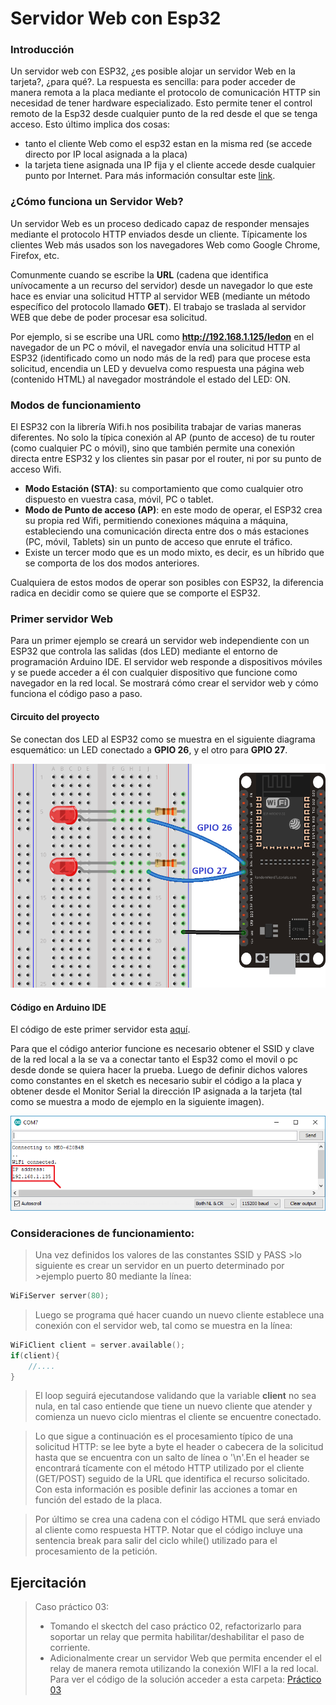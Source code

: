 # Servidor Web con Esp32

### Introducción

Un servidor web con ESP32, ¿es posible alojar un servidor Web en la tarjeta?, ¿para qué?. La respuesta es sencilla: para poder acceder de manera remota a la placa mediante el protocolo de comunicación HTTP sin necesidad de tener hardware especializado. Esto permite tener el control remoto de la Esp32 desde cualquier punto de la red desde el que se tenga acceso. Esto último implica dos cosas: 
- tanto el cliente Web como el esp32 estan en la misma red (se accede directo por IP local asignada a la placa)
- la tarjeta tiene asignada una IP fija y el cliente accede desde cualquier punto por Internet.
Para más información consultar este [link](https://es.wikipedia.org/wiki/Direcci%C3%B3n_IP).


### ¿Cómo funciona un Servidor Web? 

Un servidor Web es un proceso dedicado capaz de responder  mensajes mediante el protocolo HTTP enviados desde un cliente. Típicamente los clientes Web más usados son los navegadores Web como Google Chrome, Firefox, etc.

Comunmente cuando se escribe la **URL** (cadena que identifica unívocamente a un recurso del servidor) desde un navegador lo que este hace es enviar una solicitud HTTP al servidor WEB (mediante un método específico del protocolo llamado **GET**). El trabajo se traslada al servidor WEB que debe de poder procesar esa solicitud.

Por ejemplo, si se escribe una URL como **http://192.168.1.125/ledon** en el navegador de un PC o móvil,  el navegador envía una solicitud HTTP al ESP32 (identificado como un nodo más de la red) para que procese esta solicitud, encendia un LED y devuelva como respuesta una página web (contenido HTML) al navegador mostrándole el estado del LED: ON.

### Modos de funcionamiento

El ESP32 con la librería Wifi.h nos posibilita trabajar de varias maneras diferentes. No solo la típica conexión al AP (punto de acceso) de tu router (como cualquier PC o móvil), sino que también permite una conexión directa entre ESP32 y los clientes sin pasar por el router, ni por su punto de acceso Wifi.

- **Modo Estación (STA)**: su comportamiento que como cualquier otro dispuesto en vuestra casa, móvil, PC o tablet.
- **Modo de Punto de acceso (AP)**: en este modo de operar, el ESP32 crea su propia red Wifi, permitiendo conexiones máquina a máquina, estableciendo una comunicación directa entre dos o más estaciones (PC, móvil, Tablets) sin un punto de acceso que enrute el tráfico.
- Existe un tercer modo que es un modo mixto, es decir, es un híbrido que se comporta de los dos modos anteriores.

Cualquiera de estos modos de operar son posibles con ESP32, la diferencia radica en decidir como se quiere que se comporte el ESP32. 

### Primer servidor Web

Para un primer ejemplo se creará un servidor web independiente con un ESP32 que controla las salidas (dos LED) mediante el entorno de programación Arduino IDE. El servidor web responde a dispositivos móviles y se puede acceder a él con cualquier dispositivo que funcione como navegador en la red local. Se mostrará cómo crear el servidor web y cómo funciona el código paso a paso.

#### Circuito del proyecto

Se conectan dos LED al ESP32 como se muestra en el siguiente diagrama esquemático: un LED conectado a **GPIO 26**, y el otro para **GPIO 27**.

![picture 1](images/esp32_web_server_schematic.webp) 

#### Código en Arduino IDE

El código de este primer servidor esta [aquí](/sketchs/server_web.ino).

Para que el código anterior funcione es necesario obtener el SSID y clave de la red local a la se va a conectar tanto el Esp32 como el movil o pc desde donde se quiera hacer la prueba. Luego de definir dichos valores como constantes en el sketch es necesario subir el código a la placa y obtener desde el Monitor Serial la dirección IP asignada a la tarjeta (tal como se muestra a modo de ejemplo en la siguiente imagen).

![picture 2](images/ESP-IP-address-1.webp) 


### Consideraciones de funcionamiento:
> 
> Una vez definidos los valores de las constantes SSID y PASS >lo siguiente es crear un servidor en un puerto determinado por >ejemplo puerto 80 mediante la línea:

``` c++
WiFiServer server(80);
```

> Luego se programa qué hacer cuando un nuevo cliente establece una conexión con el servidor web, tal como se muestra en la línea:

``` c++
WiFiClient client = server.available();
if(client){
    //....
}
```
> El loop seguirá ejecutandose validando que la variable **client** no sea nula, en tal caso entiende que tiene un nuevo cliente que atender y comienza un nuevo ciclo mientras el cliente se encuentre conectado.

> Lo que sigue a continuación es el procesamiento típico de una solicitud HTTP: se lee byte a byte el header o cabecera de la solicitud hasta que se encuentra con un salto de línea o '\n'.En el header se encontrará tícamente con el método HTTP utilizado por el cliente (GET/POST) seguido de la URL que identifica el recurso solicitado. Con esta información es posible definir las acciones a tomar en función del estado de la placa.

> Por último se crea una cadena con el código HTML que será enviado al cliente como respuesta HTTP. Notar que el código incluye una sentencia break para salir del ciclo while() utilizado para el procesamiento de la petición.


## Ejercitación

> Caso práctico 03:
> * Tomando el skectch del caso práctico 02, refactorizarlo para soportar un relay que permita habilitar/deshabilitar el paso de corriente.
> * Adicionalmente crear un servidor Web que permita encender el el relay de manera remota utilizando la conexión WIFI a la red local. Para ver el código de la solución acceder a esta carpeta: [Práctico 03](sketchs/Practico%2003/)


